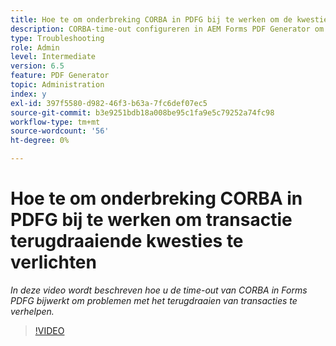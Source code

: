 ```yaml
---
title: Hoe te om onderbreking CORBA in PDFG bij te werken om de kwesties van het terugdraaien van transacties te verlichten?
description: CORBA-time-out configureren in AEM Forms PDF Generator om problemen op te lossen die te maken hebben met het terugdraaien van transacties
type: Troubleshooting
role: Admin
level: Intermediate
version: 6.5
feature: PDF Generator
topic: Administration
index: y
exl-id: 397f5580-d982-46f3-b63a-7fc6def07ec5
source-git-commit: b3e9251bdb18a008be95c1fa9e5c79252a74fc98
workflow-type: tm+mt
source-wordcount: '56'
ht-degree: 0%

---
```


# Hoe te om onderbreking CORBA in PDFG bij te werken om transactie terugdraaiende kwesties te verlichten

*In deze video wordt beschreven hoe u de time-out van CORBA in Forms PDFG bijwerkt om problemen met het terugdraaien van transacties te verhelpen.*

>[!VIDEO](https://video.tv.adobe.com/v/335512?quality=12&learn=on)
